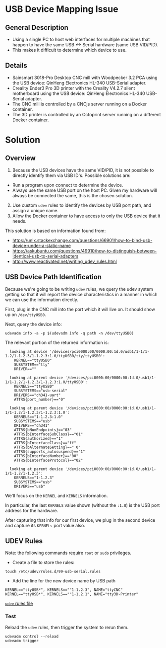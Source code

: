 # USB Device Mapping Issue

## General Description
* Using a single PC to host web interfaces for multiple machines that happen to have the same USB <-> Serial hardware (same USB VID/PID).  
* This makes it difficult to determine which device to use. 

## Details
* Sainsmart 3018-Pro Desktop CNC mill with Woodpecker 3.2 PCA using the USB device: QinHeng Electronics HL-340 USB-Serial adapter.
* Creality Ender3 Pro 3D printer with the Creality V4.2.7 silent motherboard using the USB device: QinHeng Electronics HL-340 USB-Serial adapter.
* The CNC mill is controlled by a CNCjs server running on a Docker container.
* The 3D printer is controlled by an Octoprint server running on a different Docker container.

# Solution

## Overview
1. Because the USB devices have the same VID/PID, it is not possible to directly identify them via USB ID's.  Possible solutions are:
  * Run a program upon connect to determine the device.
  * Always use the same USB port on the host PC. Given my hardware will always be connected the same, this is the chosen solution.
2. Use custom `udev` rules to identify the devices by USB port path, and assign a unique name.
3. Allow the Docker container to have access to only the USB device that it needs.

This solution is based on information found from:
* https://unix.stackexchange.com/questions/66901/how-to-bind-usb-device-under-a-static-name
* https://askubuntu.com/questions/49910/how-to-distinguish-between-identical-usb-to-serial-adapters
* http://www.reactivated.net/writing_udev_rules.html

## USB Device Path Identification

Because we're going to be writing `udev` rules, we query the udev system getting so that it will report the device characteristics in a manner in which we can use the information directly.  

First, plug in the CNC mill into the port which it will live on. It should show up on `/dev/ttyUSB0`.

Next, query the device info:
````
udevadm info -a -p $(udevadm info -q path -n /dev/ttyUSB0)
````

The relevant portion of the returned information is:
````
  looking at device '/devices/pci0000:00/0000:00:1d.0/usb1/1-1/1-1.2/1-1.2.3/1-1.2.3:1.0/ttyUSB0/tty/ttyUSB0':
    KERNEL=="ttyUSB0"
    SUBSYSTEM=="tty"
    DRIVER==""

  looking at parent device '/devices/pci0000:00/0000:00:1d.0/usb1/1-1/1-1.2/1-1.2.3/1-1.2.3:1.0/ttyUSB0':
    KERNELS=="ttyUSB0"
    SUBSYSTEMS=="usb-serial"
    DRIVERS=="ch341-uart"
    ATTRS{port_number}=="0"

  looking at parent device '/devices/pci0000:00/0000:00:1d.0/usb1/1-1/1-1.2/1-1.2.3/1-1.2.3:1.0':
    KERNELS=="1-1.2.3:1.0"
    SUBSYSTEMS=="usb"
    DRIVERS=="ch341"
    ATTRS{bNumEndpoints}=="03"
    ATTRS{bInterfaceSubClass}=="01"
    ATTRS{authorized}=="1"
    ATTRS{bInterfaceClass}=="ff"
    ATTRS{bAlternateSetting}==" 0"
    ATTRS{supports_autosuspend}=="1"
    ATTRS{bInterfaceNumber}=="00"
    ATTRS{bInterfaceProtocol}=="02"

  looking at parent device '/devices/pci0000:00/0000:00:1d.0/usb1/1-1/1-1.2/1-1.2.3':
    KERNELS=="1-1.2.3"
    SUBSYSTEMS=="usb"
    DRIVERS=="usb"
````
We'll focus on the `KERNEL` and `KERNELS` information.

In particular, the last `KERNELS` value shown (without the `:1.0`) is the USB port address for the hardware.  

After capturing that info for our first device, we plug in the second device and capture its `KERNELs` port value also.

## UDEV Rules
Note: the following commands require `root` or `sudo` privileges.

* Create a file to store the rules:
````
touch /etc/udev/rules.d/99-usb-serial.rules
````
* Add the line for the new device name by USB path
````
KERNEL=="ttyUSB*", KERNELS==""1-1.2.3", NAME="ttyCNC"
KERNEL=="ttyUSB*", KERNELS==""1-1.2.1", NAME="tty3D-Printer"
````
[`udev` rules file](99-usb-serial.rules)

### Test

Reload the `udev` rules, then trigger the system to rerun them.

````
udevadm control --reload
udevadm trigger
````

